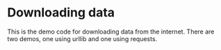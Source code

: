 # Downloading data
This is the demo code for downloading data from the internet. There are two demos, one using urllib and one using requests.
